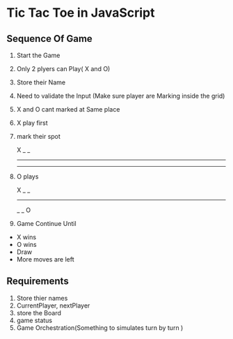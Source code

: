 
# Tic Tac Toe in JavaScript

## Sequence Of Game
1. Start the Game
2. Only 2 plyers can Play( X and O)
3. Store their Name

4. Need to validate the Input (Make sure player are Marking inside the grid)
5. X and O cant marked at Same place
6. X play first
7. mark their spot 
    
     X _ _
     _ _ _
     _ _ _

8. O plays 
  
    
     X _ _
     _ _ _
     _ _ O

9. Game Continue Until 
  - X wins
  - O wins
  - Draw
  - More moves are left

## Requirements

1. Store thier names
2. CurrentPlayer, nextPlayer
3. store the Board
4. game status
5. Game Orchestration(Something to simulates turn by turn )